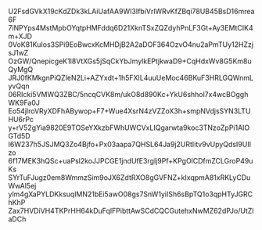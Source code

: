 U2FsdGVkX19cKdZDk3kLAiUafAA9WI3IfbiVrlWRvKfZBqi78UB45BsD16mrea6F
7iNPYps4MstMpbOYqtpHMFddq6D21XknTSxZQZdyhPnLF3Gt+Ay3EMtCIK4m+XJD
0VoK81KuIos3SPi9EoBwcxKcMHDjB2A2aDOF364OzvO4nu2aPmTUy12HZzjsJ1wZ
OzGW/QnepicgeK1l8VtXGs5jSqCkYbJmylkEPtjkwaD9+CqHdxWv8G5Km8uQyMgQ
JRJ0fKMkgnPiQZleN2Li+AZYxdt+1h5FXIL4uuUeMoc46BKuF3HRLGQWnmLyvQqn
06RIcki5VMWQ3ZBC/5ncqCVK8m/ukO8d890Kc+YkU6shhol7x4wcBOgghWK9Fa0J
Eo54jlroVRyXDFhABywop+F7+Wue4XsrN4zVZZoX3h+smpNVdjsSYN3LTUHU6rPc
y+rV52gYia9820E9TOSeYXkzbFWhUWCVxLIQgarwta9koc3TNzoZpPi1AIOGTd5D
I6W237h5JSJMQ3Zo4Bjfo+Px03aapa7QHSL64Ja9j2URtIitv9vUpyQdsI9UIIzo
6f17MEK3hQSc+uaPsl2koJJPCGE1jndUfE3rgIj9Pf+KPgOlCDfmZCLGroP49uKs
SYrTuFJugz0em8WmmzSim9oJX6ZdtRXO8gGVFNZ+kIxqpmA81xRKLyCDuWwAl5ej
ylm4gXaPYLDKksuqlMN21bEi5awO08gs7SnW1yiISh6sBpTQ1o3qpHTyJGRChKhP
Zax7HVDiVH4TKPrHH64kDuFqlFPibttAwSCdCQCGutehxNwMZ62dPJo/UtZlaDCh
